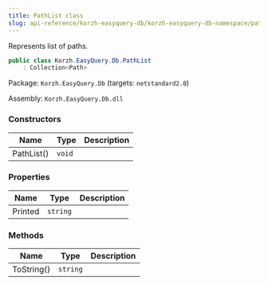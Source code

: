 ```yaml
---
title: PathList class
slug: api-reference/korzh-easyquery-db/korzh-easyquery-db-namespace/pathlist-class
---
```

Represents list of paths.
```csharp
public class Korzh.EasyQuery.Db.PathList
    : Collection<Path>

```
Package: `Korzh.EasyQuery.Db` (targets: `netstandard2.0`)

Assembly: `Korzh.EasyQuery.Db.dll`

### Constructors

| Name | Type | Description | 
| --- | --- | --- | 
| PathList() | `void` |  | 


### Properties

| Name | Type | Description | 
| --- | --- | --- | 
| Printed | `string` |  | 


### Methods

| Name | Type | Description | 
| --- | --- | --- | 
| ToString() | `string` |  |